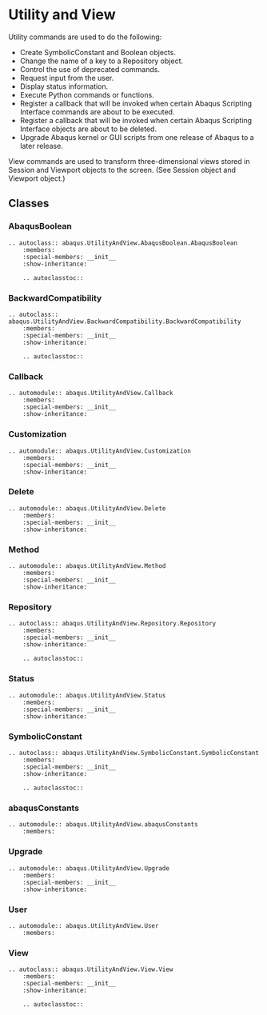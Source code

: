 # Utility and View

Utility commands are used to do the following:

- Create SymbolicConstant and Boolean objects.
- Change the name of a key to a Repository object.
- Control the use of deprecated commands.
- Request input from the user.
- Display status information.
- Execute Python commands or functions.
- Register a callback that will be invoked when certain Abaqus Scripting Interface commands are about to be executed.
- Register a callback that will be invoked when certain Abaqus Scripting Interface objects are about to be deleted.
- Upgrade Abaqus kernel or GUI scripts from one release of Abaqus to a later release.

View commands are used to transform three-dimensional views stored in Session and Viewport objects to the screen. (See Session object and Viewport object.)

## Classes

### AbaqusBoolean

```{eval-rst}
.. autoclass:: abaqus.UtilityAndView.AbaqusBoolean.AbaqusBoolean
    :members:
    :special-members: __init__
    :show-inheritance:

    .. autoclasstoc::
```

### BackwardCompatibility

```{eval-rst}
.. autoclass:: abaqus.UtilityAndView.BackwardCompatibility.BackwardCompatibility
    :members:
    :special-members: __init__
    :show-inheritance:

    .. autoclasstoc::
```

### Callback

```{eval-rst}
.. automodule:: abaqus.UtilityAndView.Callback
    :members:
    :special-members: __init__
    :show-inheritance:
```

### Customization

```{eval-rst}
.. automodule:: abaqus.UtilityAndView.Customization
    :members:
    :special-members: __init__
    :show-inheritance:
```

### Delete

```{eval-rst}
.. automodule:: abaqus.UtilityAndView.Delete
    :members:
    :special-members: __init__
    :show-inheritance:
```

### Method

```{eval-rst}
.. automodule:: abaqus.UtilityAndView.Method
    :members:
    :special-members: __init__
    :show-inheritance:
```

### Repository

```{eval-rst}
.. autoclass:: abaqus.UtilityAndView.Repository.Repository
    :members:
    :special-members: __init__
    :show-inheritance:

    .. autoclasstoc::
```

### Status

```{eval-rst}
.. automodule:: abaqus.UtilityAndView.Status
    :members:
    :special-members: __init__
    :show-inheritance:
```

### SymbolicConstant

```{eval-rst}
.. autoclass:: abaqus.UtilityAndView.SymbolicConstant.SymbolicConstant
    :members:
    :special-members: __init__
    :show-inheritance:

    .. autoclasstoc::
```

### abaqusConstants

```{eval-rst}
.. automodule:: abaqus.UtilityAndView.abaqusConstants
    :members:
```

### Upgrade

```{eval-rst}
.. automodule:: abaqus.UtilityAndView.Upgrade
    :members:
    :special-members: __init__
    :show-inheritance:
```

### User

```{eval-rst}
.. automodule:: abaqus.UtilityAndView.User
    :members:
```

### View

```{eval-rst}
.. autoclass:: abaqus.UtilityAndView.View.View
    :members:
    :special-members: __init__
    :show-inheritance:

    .. autoclasstoc::
```
